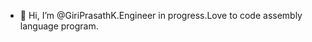 - 👋 Hi, I’m @GiriPrasathK.Engineer in progress.Love to code assembly language program.

<!---
GiriPrasathK/GiriPrasathK is a ✨ special ✨ repository because its `README.md` (this file) appears on your GitHub profile.
You can click the Preview link to take a look at your changes.
--->

